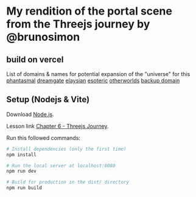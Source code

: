# My rendition of the portal scene from the Threejs journey by @brunosimon

## build on vercel
List of domains & names for potential expansion of the "universe" for this
[phantasmal](https://phantasmal.vercel.app)
[dreamgate](https://dreamgate.vercel.app)
[elaysian](https://elaysian.vercel.app)
[esoteric](https://esoteric.vercel.app)
[otherworlds](https://otherworlds.vercel.app)
[backup domain](https://threejs-journey-38-low-poly-portal-scene.vercel.app/)

## Setup (Nodejs & Vite)
Download [Node.js](https://nodejs.org/en/download/).

Lesson link [Chapter 6 - Threejs Journey](https://threejs-journey.com/lessons/creating-a-scene-in-blender).

Run this followed commands:

``` bash
# Install dependencies (only the first time)
npm install

# Run the local server at localhost:8080
npm run dev

# Build for production in the dist/ directory
npm run build
```


